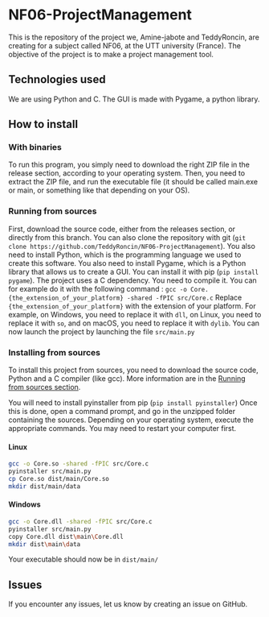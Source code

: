 # NF06-ProjectManagement

This is the repository of the project we, Amine-jabote and TeddyRoncin, are creating for a subject called NF06, at the UTT university (France).
The objective of the project is to make a project management tool.

## Technologies used

We are using Python and C. The GUI is made with Pygame, a python library.

## How to install

### With binaries

To run this program, you simply need to download the right ZIP file in the release section, according to your operating system. Then, you need to extract the ZIP file, and run the executable file (it should be called main.exe or main, or something like that depending on your OS).

### Running from sources

First, download the source code, either from the releases section, or directly from this branch. You can also clone the repository with git (`git clone https://github.com/TeddyRoncin/NF06-ProjectManagement`).
You also need to install Python, which is the programming language we used to create this software.
You also need to install Pygame, which is a Python library that allows us to create a GUI. You can install it with pip (`pip install pygame`).
The project uses a C dependency. You need to compile it. You can for example do it with the following command : `gcc -o Core.{the_extension_of_your_platform} -shared -fPIC src/Core.c`
Replace `{the_extension_of_your_platform}` with the extension of your platform. For example, on Windows, you need to replace it with `dll`, on Linux, you need to replace it with `so`, and on macOS, you need to replace it with `dylib`.
You can now launch the project by launching the file `src/main.py`

### Installing from sources

To install this project from sources, you need to download the source code, Python and a C compiler (like gcc). More information are in the [Running from sources section](#running-from-sources).

You will need to install pyinstaller from pip (`pip install pyinstaller`)
Once this is done, open a command prompt, and go in the unzipped folder containing the sources.
Depending on your operating system, execute the appropriate commands. You may need to restart your computer first.

#### Linux

```bash
gcc -o Core.so -shared -fPIC src/Core.c
pyinstaller src/main.py
cp Core.so dist/main/Core.so
mkdir dist/main/data
```

#### Windows

```bash
gcc -o Core.dll -shared -fPIC src/Core.c
pyinstaller src/main.py
copy Core.dll dist\main\Core.dll
mkdir dist\main\data
```

Your executable should now be in `dist/main/`

## Issues

If you encounter any issues, let us know by creating an issue on GitHub.
